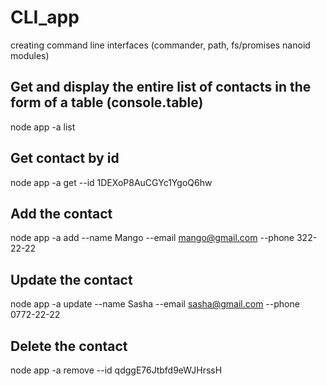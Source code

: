 
# CLI_app
creating command line interfaces (commander, path, fs/promises nanoid modules)
## Get and display the entire list of contacts in the form of a table (console.table)
node app -a list

## Get contact by id
node app -a get --id 1DEXoP8AuCGYc1YgoQ6hw

## Add the contact
node app -a add --name Mango --email mango@gmail.com --phone 322-22-22

## Update the contact
node app -a update --name Sasha --email sasha@gmail.com --phone 0772-22-22

## Delete the contact
node app -a remove --id qdggE76Jtbfd9eWJHrssH
